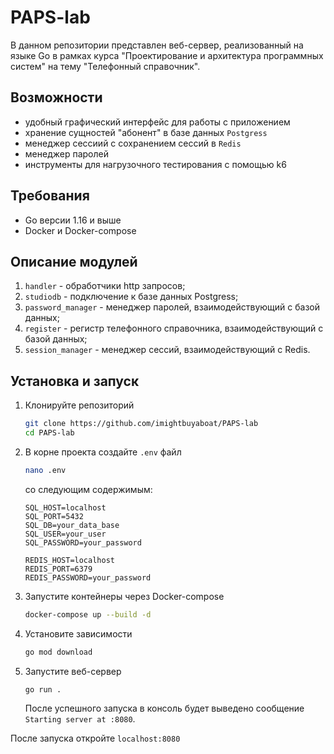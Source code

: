 # PAPS-lab

В данном репозитории представлен веб-сервер, реализованный на языке Go в рамках курса "Проектирование и архитектура программных систем" на тему "Телефонный справочник".

## Возможности

- удобный графический интерфейс для работы с приложением
- хранение сущностей "абонент" в базе данных `Postgress`
- менеджер сессиий с сохранением сессий в `Redis`
- менеджер паролей
- инструменты для нагрузочного тестирования с помощью k6

## Требования

- Go версии 1.16 и выше
- Docker и Docker-compose

## Описание модулей

1. `handler` - обработчики http запросов;
2. `studiodb` - подключение к базе данных Postgress;
3. `password_manager` - менеджер паролей, взаимодействующий с базой данных;
4. `register` - регистр телефонного справочника, взаимодействующий с базой данных;
5. `session_manager` - менеджер сессий, взаимодействующий с Redis.

## Установка и запуск

1. Клонируйте репозиторий

   ```bash
   git clone https://github.com/imightbuyaboat/PAPS-lab
   cd PAPS-lab
   ```
   
2. В корне проекта создайте `.env` файл

   ```bash
   nano .env
   ```

   со следующим содержимым:

   ```env
   SQL_HOST=localhost
   SQL_PORT=5432
   SQL_DB=your_data_base
   SQL_USER=your_user
   SQL_PASSWORD=your_password

   REDIS_HOST=localhost
   REDIS_PORT=6379
   REDIS_PASSWORD=your_password
   ```
   
4. Запустите контейнеры через Docker-compose
   ```bash
   docker-compose up --build -d
   ```

5. Установите зависимости
   ```bash
   go mod download
   ```

6. Запустите веб-сервер
   ```bash
   go run .
   ```

   После успешного запуска в консоль будет выведено сообщение `Starting server at :8080`.
   
После запуска откройте `localhost:8080`
